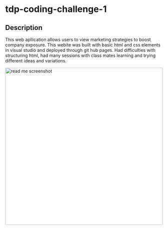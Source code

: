 # tdp-coding-challenge-1

## Description
 This web apllication allows users to view marketing strategies to boost company exposure.
This webite was built with basic html and css elements in visual studio and deployed through git hub pages.
Had difficulties with structuring html, had many sessions with class mates learning and trying different ideas and variations.


<img width="504" alt="read me screenshot" src="https://user-images.githubusercontent.com/118129483/206632488-78527cd5-690e-437e-b911-60a8499a719e.png">
